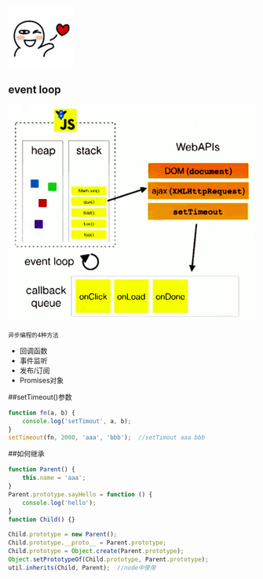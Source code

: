 ![profile](resource/profile.png)

## event loop
![profile](resource/event-loop.png)
    
    
    异步编程的4种方法
- 回调函数
- 事件监听
- 发布/订阅
- Promises对象

##setTimeout()参数
```js
function fn(a, b) {
    console.log('setTimout', a, b);
}
setTimeout(fn, 2000, 'aaa', 'bbb');  //setTimout aaa bbb
```

##如何继承
```js
function Parent() {
    this.name = 'aaa';
}
Parent.prototype.sayHello = function () {
    console.log('hello');
}
function Child() {}
```
```js
Child.prototype = new Parent();
Child.prototype.__proto__ = Parent.prototype;
Child.prototype = Object.create(Parent.prototype);
Object.setPrototypeOf(Child.prototype, Parent.prototype);
util.inherits(Child, Parent);  //node中使用 
```
